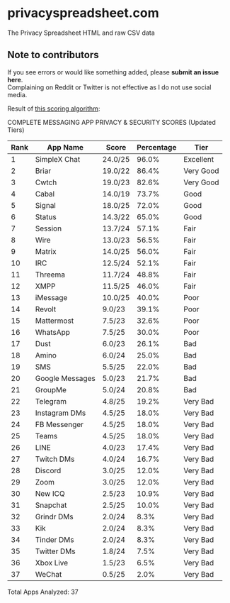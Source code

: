 # privacyspreadsheet.com
The Privacy Spreadsheet HTML and raw CSV data

## Note to contributors
If you see errors or would like something added, please **submit an issue here**.\
Complaining on Reddit or Twitter is not effective as I do not use social media.

Result of [this scoring algorithm](score.js):

COMPLETE MESSAGING APP PRIVACY & SECURITY SCORES (Updated Tiers)

Rank | App Name        | Score     | Percentage | Tier 
-----|-----------------|-----------|------------|---------- 
 1   | SimpleX Chat    | 24.0/25   | 96.0%      | Excellent 
 2   | Briar           | 19.0/22   | 86.4%      | Very Good 
 3   | Cwtch           | 19.0/23   | 82.6%      | Very Good 
 4   | Cabal           | 14.0/19   | 73.7%      | Good 
 5   | Signal          | 18.0/25   | 72.0%      | Good 
 6   | Status          | 14.3/22   | 65.0%      | Good 
 7   | Session         | 13.7/24   | 57.1%      | Fair 
 8   | Wire            | 13.0/23   | 56.5%      | Fair 
 9   | Matrix          | 14.0/25   | 56.0%      | Fair 
10   | IRC             | 12.5/24   | 52.1%      | Fair 
11   | Threema         | 11.7/24   | 48.8%      | Fair 
12   | XMPP            | 11.5/25   | 46.0%      | Fair 
13   | iMessage        | 10.0/25   | 40.0%      | Poor 
14   | Revolt          | 9.0/23    | 39.1%      | Poor 
15   | Mattermost      | 7.5/23    | 32.6%      | Poor 
16   | WhatsApp        | 7.5/25    | 30.0%      | Poor 
17   | Dust            | 6.0/23    | 26.1%      | Bad 
18   | Amino           | 6.0/24    | 25.0%      | Bad 
19   | SMS             | 5.5/25    | 22.0%      | Bad 
20   | Google Messages | 5.0/23    | 21.7%      | Bad 
21   | GroupMe         | 5.0/24    | 20.8%      | Bad 
22   | Telegram        | 4.8/25    | 19.2%      | Very Bad 
23   | Instagram DMs   | 4.5/25    | 18.0%      | Very Bad
24   | FB Messenger    | 4.5/25    | 18.0%      | Very Bad 
25   | Teams           | 4.5/25    | 18.0%      | Very Bad 
26   | LINE            | 4.0/23    | 17.4%      | Very Bad 
27   | Twitch DMs      | 4.0/24    | 16.7%      | Very Bad 
28   | Discord         | 3.0/25    | 12.0%      | Very Bad 
29   | Zoom            | 3.0/25    | 12.0%      | Very Bad 
30   | New ICQ         | 2.5/23    | 10.9%      | Very Bad 
31   | Snapchat        | 2.5/25    | 10.0%      | Very Bad 
32   | Grindr DMs      | 2.0/24    | 8.3%       | Very Bad 
33   | Kik             | 2.0/24    | 8.3%       | Very Bad 
34   | Tinder DMs      | 2.0/24    | 8.3%       | Very Bad 
35   | Twitter DMs     | 1.8/24    | 7.5%       | Very Bad 
36   | Xbox Live       | 1.5/23    | 6.5%       | Very Bad 
37   | WeChat          | 0.5/25    | 2.0%       | Very Bad 


Total Apps Analyzed: 37
